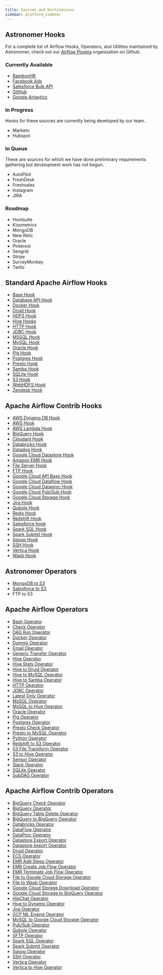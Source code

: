 ```yaml
---
title: Sources and Destinations
sidebar: platform_sidebar
---
```

## Astronomer Hooks

For a complete list of Airflow Hooks, Operators, and Utilities maintained by Astronomer, check out our [Airflow Plugins](https://github.com/airflow-plugins?utf8=%E2%9C%93&q=&type=&language=) organization on Github.


### Currently Available
 - [BambooHR](https://docs.astronomer.io/v2/apache_airflow/hooks/astro-hooks.html#bamboohr)
 - [Facebook Ads](https://docs.astronomer.io/v2/apache_airflow/hooks/astro-hooks.html#facebook-ads)
 - [Salesforce Bulk API](https://docs.astronomer.io/v2/apache_airflow/hooks/astro-hooks.html#salesforce-bulk-api)
 - [GitHub](https://docs.astronomer.io/v2/apache_airflow/hooks/astro-hooks.html#github)
 - [Google Anlaytics](https://docs.astronomer.io/v2/apache_airflow/hooks/astro-hooks.html#google-analytics)

### In Progress
Hooks for these sources are currently being developed by our team.
 - Marketo
 - Hubspot

### In Queue
These are sources for which we have done preliminary requirements gathering but development work has not begun. 
 - AutoPilot
 - FreshDesk
 - Freshsales
 - Instagram
 - JIRA


### Roadmap
 - Hootsuite
 - Kissmetrics
 - MongoDB
 - New Relic
 - Oracle
 - Pinterest
 - Sengrid
 - Stripe
 - SurveyMonkey
 - Twilio

## Standard Apache Airflow Hooks
 - [Base Hook](https://github.com/apache/incubator-airflow/blob/master/airflow/hooks/base_hook.py)
 - [Database API Hook](https://github.com/apache/incubator-airflow/blob/master/airflow/hooks/dbapi_hook.py)
 - [Docker Hook](https://github.com/apache/incubator-airflow/blob/master/airflow/hooks/docker_hook.py)
 - [Druid Hook](https://github.com/apache/incubator-airflow/blob/master/airflow/hooks/druid_hook.py)
 - [HDFS Hook](https://github.com/apache/incubator-airflow/blob/master/airflow/hooks/hdfs_hook.py)
 - [Hive Hooks](https://github.com/apache/incubator-airflow/blob/master/airflow/hooks/hive_hooks.py)
 - [HTTP Hook](https://github.com/apache/incubator-airflow/blob/master/airflow/hooks/http_hook.py)
 - [JDBC Hook](https://github.com/apache/incubator-airflow/blob/master/airflow/hooks/jdbc_hook.py)
 - [MSSQL Hook](https://github.com/apache/incubator-airflow/blob/master/airflow/hooks/mssql_hook.py)
 - [MySQL Hook](https://github.com/apache/incubator-airflow/blob/master/airflow/hooks/mysql_hook.py)
 - [Oracle Hook](https://github.com/apache/incubator-airflow/blob/master/airflow/hooks/oracle_hook.py)
 - [Pig Hook](https://github.com/apache/incubator-airflow/blob/master/airflow/hooks/pig_hook.py)
 - [Postgres Hook](https://github.com/apache/incubator-airflow/blob/master/airflow/hooks/postgres_hook.py)
 - [Presto Hook](https://github.com/apache/incubator-airflow/blob/master/airflow/hooks/presto_hook.py)
 - [Samba Hook](https://github.com/apache/incubator-airflow/blob/master/airflow/hooks/samba_hook.py)
 - [SQLite Hook](https://github.com/apache/incubator-airflow/blob/master/airflow/hooks/sqlite_hook.py)
 - [S3 Hook](https://github.com/apache/incubator-airflow/blob/master/airflow/hooks/s3_hook.py)
 - [WebHDFS Hook](https://github.com/apache/incubator-airflow/blob/master/airflow/hooks/webhdfs_hook.py)
 - [Zendesk Hook](https://github.com/apache/incubator-airflow/blob/master/airflow/hooks/zendesk_hook.py)

## Apache Airflow Contrib Hooks
 - [AWS Dynamo DB Hook](https://github.com/apache/incubator-airflow/blob/master/airflow/contrib/hooks/aws_dynamodb_hook.py)
 - [AWS Hook](https://github.com/apache/incubator-airflow/blob/master/airflow/contrib/hooks/aws_hook.py)
 - [AWS Lambda Hook](https://github.com/apache/incubator-airflow/blob/master/airflow/contrib/hooks/aws_lambda_hook.py)
 - [BigQuery Hook](https://github.com/apache/incubator-airflow/blob/master/airflow/contrib/hooks/bigquery_hook.py)
 - [Cloudant Hook](https://github.com/apache/incubator-airflow/blob/master/airflow/contrib/hooks/cloudant_hook.py)
 - [Databricks Hook](https://github.com/apache/incubator-airflow/blob/master/airflow/contrib/hooks/databricks_hook.py)
 - [Datadog Hook](https://github.com/apache/incubator-airflow/blob/master/airflow/contrib/hooks/datadog_hook.py)
 - [Google Cloud Datastore Hook](https://github.com/apache/incubator-airflow/blob/master/airflow/contrib/hooks/datastore_hook.py)
 - [Amazon EMR Hook](https://github.com/apache/incubator-airflow/blob/master/airflow/contrib/hooks/emr_hook.py)
 - [File Server Hook](https://github.com/apache/incubator-airflow/blob/master/airflow/contrib/hooks/fs_hook.py)
 - [FTP Hook](https://github.com/apache/incubator-airflow/blob/master/airflow/contrib/hooks/ftp_hook.py)
 - [Google Cloud API Base Hook](https://github.com/apache/incubator-airflow/blob/master/airflow/contrib/hooks/gcs_api_base_hook.py)
 - [Google Cloud Dataflow Hook](https://github.com/apache/incubator-airflow/blob/master/airflow/contrib/hooks/gcp_dataflow_hook.py)
 - [Google Cloud Dataproc Hook](https://github.com/apache/incubator-airflow/blob/master/airflow/contrib/hooks/gcp_dataproc_hook.py)
 - [Google Cloud Pub/Sub Hook](https://github.com/apache/incubator-airflow/blob/master/airflow/contrib/hooks/gcp_pubsub_hook.py)
 - [Google Cloud Storage Hook](https://github.com/apache/incubator-airflow/blob/master/airflow/contrib/hooks/gcs_hook.py)
 - [Jira Hook](https://github.com/apache/incubator-airflow/blob/master/airflow/contrib/hooks/jira_hook.py)
 - [Qubole Hook](https://github.com/apache/incubator-airflow/blob/master/airflow/contrib/hooks/qubole_hook.py)
 - [Redis Hook](https://github.com/apache/incubator-airflow/blob/master/airflow/contrib/hooks/redis_hook.py)
 - [Redshift Hook](https://github.com/apache/incubator-airflow/blob/master/airflow/contrib/hooks/redshift_hook.py)
 - [Salesforce hook](https://github.com/apache/incubator-airflow/blob/master/airflow/contrib/hooks/salesforce_hook.py)
 - [Spark SQL Hook](https://github.com/apache/incubator-airflow/blob/master/airflow/contrib/hooks/spark_sql_hook.py)
 - [Spark Submit Hook](https://github.com/apache/incubator-airflow/blob/master/airflow/contrib/hooks/spark_submit_hook.py)
 - [Sqoop Hook](https://github.com/apache/incubator-airflow/blob/master/airflow/contrib/hooks/sqoop_hook.py)
 - [SSH Hook](https://github.com/apache/incubator-airflow/blob/master/airflow/contrib/hooks/ssh_hook.py)
 - [Vertica Hook](https://github.com/apache/incubator-airflow/blob/master/airflow/contrib/hooks/vertica_hook.py)
 - [Wasb Hook](https://github.com/apache/incubator-airflow/blob/master/airflow/contrib/hooks/wasb_hook.py)

## Astronomer Operators
- [MongoDB to S3](https://docs.astronomer.io/v2/apache_airflow/operators/astro-operators.html#mongodb-to-s3)
- [Salesforce to S3](https://docs.astronomer.io/v2/apache_airflow/operators/astro-operators.html#salesforce-to-s3)
- FTP to S3

## Apache Airflow Operators
 - [Bash Operator](https://github.com/apache/incubator-airflow/blob/master/airflow/operators/bash_operator.py)
 - [Check Operator](https://github.com/apache/incubator-airflow/blob/master/airflow/operators/check_operator.py)
 - [DAG Run Operator](https://github.com/apache/incubator-airflow/blob/master/airflow/operators/dagrun_operator.py)
 - [Docker Operator](https://github.com/apache/incubator-airflow/blob/master/airflow/operators/docker_operator.py)
 - [Dummy Operator](https://github.com/apache/incubator-airflow/blob/master/airflow/operators/dummy_operator.py)
 - [Email Operator](https://github.com/apache/incubator-airflow/blob/master/airflow/operators/email_operator)
 - [Generic Transfer Operator](https://github.com/apache/incubator-airflow/blob/master/airflow/operators/generic_transfer.py)
 - [Hive Operator](https://github.com/apache/incubator-airflow/blob/master/airflow/operators/hive_operator.py)
 - [Hive Stats Operator](https://github.com/apache/incubator-airflow/blob/master/airflow/operators/hive_stats_opertor.py)
 - [Hive to Druid Operator](https://github.com/apache/incubator-airflow/blob/master/airflow/operators/hive_to_druid.py)
 - [Hive to MySQL Operator](https://github.com/apache/incubator-airflow/blob/master/airflow/operators/hive_to_mysql.py)
 - [Hive to Samba Operator](https://github.com/apache/incubator-airflow/blob/master/airflow/operators/hive_to_samba_operator.py)
 - [HTTP Operator](https://github.com/apache/incubator-airflow/blob/master/airflow/operators/http_operator.py)
 - [JDBC Operator](https://github.com/apache/incubator-airflow/blob/master/airflow/operators/jdbc_operator.py)
 - [Latest Only Operator](https://github.com/apache/incubator-airflow/blob/master/airflow/operators/latest_only_operator.py)
 - [MsSQL Operator](https://github.com/apache/incubator-airflow/blob/master/airflow/operators/mssql_operator.py)
 - [MsSQL to Hive Operator](https://github.com/apache/incubator-airflow/blob/master/airflow/operators/mssql_to_hive.py)
 - [Oracle Operator](https://github.com/apache/incubator-airflow/blob/master/airflow/operators/oracle_operator.py)
 - [Pig Operator](https://github.com/apache/incubator-airflow/blob/master/airflow/operators/pig_operator.py)
 - [Postgres Operator](https://github.com/apache/incubator-airflow/blob/master/airflow/operators/postgres_operator.py)
 - [Presto Check Operator](https://github.com/apache/incubator-airflow/blob/master/airflow/operators/presto_check_operator.py)
 - [Presto to MySQL Operator](https://github.com/apache/incubator-airflow/blob/master/airflow/operators/presto_to_mysql_operator.py)
 - [Python Operator](https://github.com/apache/incubator-airflow/blob/master/airflow/operators/python_operator.py)
 - [Redshift to S3 Operator](https://github.com/apache/incubator-airflow/blob/master/airflow/operators/redshift_to_s3_operator.py)
 - [S3 File Transform Operator](https://github.com/apache/incubator-airflow/blob/master/airflow/operators/s3_file_transform_operator.py)
 - [S3 to Hive Operator](https://github.com/apache/incubator-airflow/blob/master/airflow/operators/s3_to_hive_operator.py)
 - [Sensor Operator](https://github.com/apache/incubator-airflow/blob/master/airflow/operators/sensors.py)
 - [Slack Operator](https://github.com/apache/incubator-airflow/blob/master/airflow/operators/slack_operator.py)
 - [SQLite Operator](https://github.com/apache/incubator-airflow/blob/master/airflow/operators/sqlite_operator.py)
 - [SubDAG Operator](https://github.com/apache/incubator-airflow/blob/master/airflow/operators/subdag_operator.py)
 
## Apache Airflow Contrib Operators
 - [BigQuery Check Operator](https://github.com/apache/incubator-airflow/blob/master/airflow/contrib/operators/bigquery_check_operator.py)
 - [BigQuery Operator](https://github.com/apache/incubator-airflow/blob/master/airflow/contrib/operators/bigquery_operator.py)
 - [BigQuery Table Delete Operator](https://github.com/apache/incubator-airflow/blob/master/airflow/contrib/operators/bigquery_delete_operator.py)
 - [BigQuery to BigQuery Operator](https://github.com/apache/incubator-airflow/blob/master/airflow/contrib/operators/bigquery_to_bigquery.py)
 - [Databricks Operator](https://github.com/apache/incubator-airflow/blob/master/airflow/contrib/operators/databricks_operator.py)
 - [DataFlow Operator](https://github.com/apache/incubator-airflow/blob/master/airflow/contrib/operators/dataflow_operator.py)
 - [DataProc Operator](https://github.com/apache/incubator-airflow/blob/master/airflow/contrib/operators/dataproc_operator.py)
 - [Datastore Export Operator](https://github.com/apache/incubator-airflow/blob/master/airflow/contrib/operators/datastore_export_operator.py)
 - [Datastore Import Operator](https://github.com/apache/incubator-airflow/blob/master/airflow/contrib/operators/datastore_import_operator.py)
 - [Druid Operator](https://github.com/apache/incubator-airflow/blob/master/airflow/contrib/operators/druid_operator.py)
 - [ECS Operator](https://github.com/apache/incubator-airflow/blob/master/airflow/contrib/operators/ecs_operator.py)
 - [EMR Add Steps Operator](https://github.com/apache/incubator-airflow/blob/master/airflow/contrib/operators/ems_add_steps_operator.py)
 - [EMR Create Job Flow Operator](https://github.com/apache/incubator-airflow/blob/master/airflow/contrib/operators/emr_create_job_flow_operator.py)
 - [EMR Terminate Job Flow Operator](https://github.com/apache/incubator-airflow/blob/master/airflow/contrib/operators/emr_terminate_job_flow_operator.py)
 - [File to Google Cloud Storage Operator](https://github.com/apache/incubator-airflow/blob/master/airflow/contrib/operators/file_to_gcs.py)
 - [File to Wasb Operator](https://github.com/apache/incubator-airflow/blob/master/airflow/contrib/operators/file_to_wasb.py)
 - [Google Cloud Storage Download Operator](https://github.com/apache/incubator-airflow/blob/master/airflow/contrib/operators/gcs_download_operator.py)
 - [Google Cloud Storage to BigQuery Operator](https://github.com/apache/incubator-airflow/blob/master/airflow/contrib/operators/gcs_to_bq.py)
 - [HipChat Operator](https://github.com/apache/incubator-airflow/blob/master/airflow/contrib/operators/hipchat_operator.py)
 - [Hive to Dynamo Operator](https://github.com/apache/incubator-airflow/blob/master/airflow/contrib/operators/hive_to_dynamodb.py)
 - [Jira Operator](https://github.com/apache/incubator-airflow/blob/master/airflow/contrib/operators/jira_operator.py)
 - [GCP ML Engine Operator](https://github.com/apache/incubator-airflow/blob/master/airflow/contrib/operators/mlengine_operator.py)
 - [MySQL to Google Cloud Storage Operator](https://github.com/apache/incubator-airflow/blob/master/airflow/contrib/operators/mysql_to_gcs.py)
 - [Pub/Sub Operator](https://github.com/apache/incubator-airflow/blob/master/airflow/contrib/operators/pubsub_operator.py)
 - [Qubole Operator](https://github.com/apache/incubator-airflow/blob/master/airflow/contrib/operators/qubole_operator.py)
 - [SFTP Operator](https://github.com/apache/incubator-airflow/blob/master/airflow/contrib/operators/sftp_operator.py)
 - [Spark SQL Operator](https://github.com/apache/incubator-airflow/blob/master/airflow/contrib/operators/spark_sql_operator.py)
 - [Spark Submit Operator](https://github.com/apache/incubator-airflow/blob/master/airflow/contrib/operators/spark_submit_operator.py)
 - [Sqoop Operator](https://github.com/apache/incubator-airflow/blob/master/airflow/contrib/operators/sqoop_operator.py)
 - [SSH Operator](https://github.com/apache/incubator-airflow/blob/master/airflow/contrib/operators/ssh_operator.py)
 - [Vertica Operator](https://github.com/apache/incubator-airflow/blob/master/airflow/contrib/operators/vertica_operator.py)
 - [Vertica to Hive Operator](https://github.com/apache/incubator-airflow/blob/master/airflow/contrib/operators/vertica_to_hive.py)